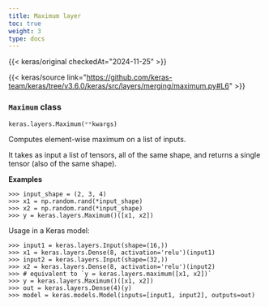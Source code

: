 ```yaml
---
title: Maximum layer
toc: true
weight: 3
type: docs
---
```


{{< keras/original checkedAt="2024-11-25" >}}

{{< keras/source link="https://github.com/keras-team/keras/tree/v3.6.0/keras/src/layers/merging/maximum.py#L6" >}}

### `Maximum` class

```python
keras.layers.Maximum(**kwargs)
```

Computes element-wise maximum on a list of inputs.

It takes as input a list of tensors, all of the same shape, and returns a single tensor (also of the same shape).

**Examples**

```console
>>> input_shape = (2, 3, 4)
>>> x1 = np.random.rand(*input_shape)
>>> x2 = np.random.rand(*input_shape)
>>> y = keras.layers.Maximum()([x1, x2])
```

Usage in a Keras model:

```console
>>> input1 = keras.layers.Input(shape=(16,))
>>> x1 = keras.layers.Dense(8, activation='relu')(input1)
>>> input2 = keras.layers.Input(shape=(32,))
>>> x2 = keras.layers.Dense(8, activation='relu')(input2)
>>> # equivalent to `y = keras.layers.maximum([x1, x2])`
>>> y = keras.layers.Maximum()([x1, x2])
>>> out = keras.layers.Dense(4)(y)
>>> model = keras.models.Model(inputs=[input1, input2], outputs=out)
```
